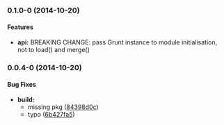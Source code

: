 <a name="1.0.0"></a>
### 0.1.0-0 (2014-10-20)

#### Features

* **api:** BREAKING CHANGE: pass Grunt instance to module initialisation, not to load() and merge()

<a name="0.4.0"></a>
### 0.0.4-0 (2014-10-20)


#### Bug Fixes

* **build:**
  * missing pkg ([84398d0c](http://github.com/andrezero/load-grunt-config-data/commit/84398d0cdd570249791941b9cd1b9bb51a4ecd00))
  * typo ([6b427fa5](http://github.com/andrezero/load-grunt-config-data/commit/6b427fa55eaf6e05033537279f6a0f757ab770f5))

